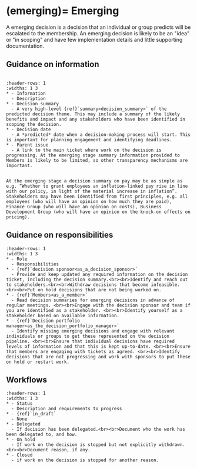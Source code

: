 (emerging)=
Emerging
========

A emerging decision is a decision that an individual or group predicts will be escalated to the membership. An emerging decision is likely to be an "idea" or "in scoping" and have few implementation details and little supporting documentation.

## Guidance on information

``` {include} ../../../snippets/status-information.md
```


```{list-table} Details of information for an Emerging decision
:header-rows: 1
:widths: 1 3
* - Information
  - Description
* - Decision summary 
  - A very high-level {ref}`summary<decision_summary>` of the predicted decision theme. This may include a summary of the likely benefits and impact and any stakeholders who have been identified in scoping the decision.
* - Decision date
  - A *predicted* date when a decision-making process will start. This is important for planning engagement and identifying deadlines.
* - Parent issue
  - A link to the main ticket where work on the decision is progressing. At the emerging stage summary information provided to Members is likely to be limited, so other transparency mechanisms are important.  
```

```{note} **Example decision**: increasing basic pay<br>

At the emerging stage a decision summary on pay may be as simple as e.g. “Whether to grant employees an inflation-linked pay rise in line with our policy, in light of the material increase in inflation”. Stakeholders may have been identified from first principles, e.g. all employees (who will have an opinion on how much they are paid), Finance Group (who will have an opinion on costs), Business Development Group (who will have an opinion on the knock-on effects on pricing).

```
## Guidance on responsibilities

```{list-table} Responsibilities for Emerging decisions
:header-rows: 1
:widths: 1 3
* - Role
  - Responsibilities
* - {ref}`decision sponsor<as_a_decision_sponsor>`
  - Provide and keep updated any required information on the decision ticket, including the decision summary.<br><br>Identify and reach out to stakeholders.<br><br>Withdraw decisions that become infeasible. <br><br>Put on hold decisions that are not being worked on.
* - {ref}`Members<as_a_member>`
  - Read decision summaries for emerging decisions in advance of regular meetings. <br><br>Engage with the decision sponsor and team if you are identified as a stakeholder. <br><br>Identify yourself as a stakeholder based on available information.
* - {ref}`Decision portfolio manager<as_the_decision_portfolio_manager>`
  - Identify missing emerging decisions and engage with relevant individuals or groups to get these represented on the decision pipeline. <br><br>Ensure that individual decisions have required levels of information and that this is kept up-to-date. <br><br>Ensure that members are engaging with tickets as agreed. <br><br>Identify decisions that are not progressing and work with sponsors to put these on hold or restart work.

```


## Workflows

```{list-table} Allowed transitions from Emerging status
:header-rows: 1
:widths: 1 3
* - Status
  - Description and requirements to progress
* - {ref}`in_draft`
  - None
* - Delegated
  - If decision has been delegated.<br><br>Document who the work has been delegated to, and how.
* - On hold
  - If work on the decision is stopped but not explicitly withdrawn.<br><br>Document reason, if any.
* - Closed
  - if work on the decision is stopped for another reason.
```